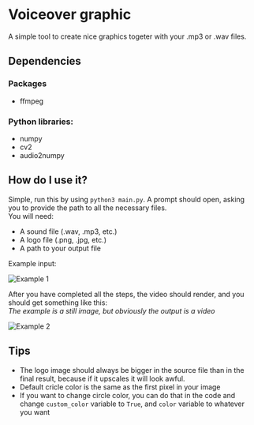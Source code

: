 # Voiceover graphic

A simple tool to create nice graphics togeter with your .mp3 or .wav files.

## Dependencies
### Packages
* ffmpeg
### Python libraries:
* numpy
* cv2
* audio2numpy

## How do I use it?
Simple, run this by using `python3 main.py`.
A prompt should open, asking you to provide the path to all the necessary files.  
You will need:
* A sound file (.wav, .mp3, etc.)
* A logo file (.png, .jpg, etc.)
* A path to your output file

Example input:

![Example 1](https://imgur.com/coAPZLT.png)


After you have completed all the steps, the video should render, and you should get something like this:  
*The example is a still image, but obviously the output is a video*

![Example 2](https://i.imgur.com/zEQhU6m.png)


## Tips

* The logo image should always be bigger in the source file than in the final result, because if it upscales it will look awful.
* Default cricle color is the same as the first pixel in your image
* If you want to change circle color, you can do that in the code and change `custom_color` variable to `True`, and `color` variable to whatever you want

